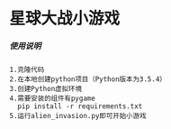 
星球大战小游戏
================

##### 使用说明
    1.克隆代码
    2.在本地创建python项目（Python版本为3.5.4）
    3.创建Python虚拟环境
    4.需要安装的组件有pygame
      pip install -r requirements.txt
    5.运行alien_invasion.py即可开始小游戏






